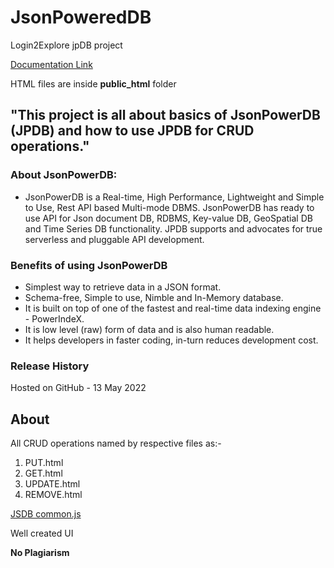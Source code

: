 # JsonPoweredDB
Login2Explore jpDB project

[Documentation Link](http://login2explore.com/jpdb/docs.html)

HTML files are inside **public_html** folder

##
## "This project is all about basics of JsonPowerDB (JPDB) and how to use JPDB for CRUD operations." 

### About JsonPowerDB:

- JsonPowerDB is a Real-time, High Performance, Lightweight and Simple to Use, Rest API based Multi-mode DBMS. JsonPowerDB has ready to use API for Json document DB, RDBMS, Key-value DB, GeoSpatial DB and Time Series DB functionality. JPDB supports and advocates for true serverless and pluggable API development.

### Benefits of using JsonPowerDB

- Simplest way to retrieve data in a JSON format.
- Schema-free, Simple to use, Nimble and In-Memory database.
- It is built on top of one of the fastest and real-time data indexing engine - PowerIndeX.
- It is low level (raw) form of data and is also human readable.
- It helps developers in faster coding, in-turn reduces development cost.

### Release History

Hosted on GitHub - 13 May 2022

## About

All CRUD operations named by respective files as:-
  1. PUT.html
  2. GET.html
  3. UPDATE.html
  4. REMOVE.html

[JSDB common.js](https://login2explore.com/jpdb/resources/js/0.0.3/jpdb-commons.js)

Well created UI

**No Plagiarism**
